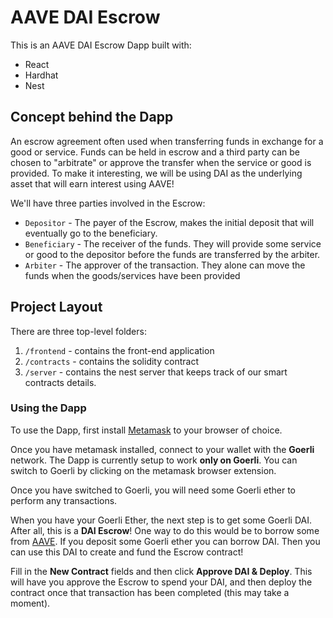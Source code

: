 # AAVE DAI Escrow

This is an AAVE DAI Escrow Dapp built with:
 - React
 - Hardhat
 - Nest

## Concept behind the Dapp

An escrow agreement often used when transferring funds in exchange for a good or service. Funds can be held in escrow and a third party can be chosen to "arbitrate" or approve the transfer when the service or good is provided. To make it interesting, we will be using DAI as the underlying asset that will earn interest using AAVE!

We'll have three parties involved in the Escrow:

 - `Depositor` - The payer of the Escrow, makes the initial deposit that will eventually go to the beneficiary.
 - `Beneficiary` - The receiver of the funds. They will provide some service or good to the depositor before the funds are transferred by the arbiter.
 - `Arbiter` - The approver of the transaction. They alone can move the funds when the goods/services have been provided

## Project Layout

There are three top-level folders:

1. `/frontend` - contains the front-end application
2. `/contracts` - contains the solidity contract
3. `/server` - contains the nest server that keeps track of our smart contracts details.


### Using the Dapp

To use the Dapp, first install [Metamask](metamask.io) to your browser of choice.

Once you have metamask installed, connect to your wallet with the **Goerli** network. The Dapp is currently setup to work **only on Goerli**. You can switch to Goerli by clicking on the metamask browser extension.

Once you have switched to Goerli, you will need some Goerli ether to perform any transactions.

When you have your Goerli Ether, the next step is to get some Goerli DAI. After all, this is a **DAI Escrow**! One way to do this would be to borrow some from [AAVE](https://testnet.aave.com/dashboard). If you deposit some Goerli ether you can borrow DAI. Then you can use this DAI to create and fund the Escrow contract!

Fill in the **New Contract** fields and then click **Approve DAI & Deploy**. This will have you approve the Escrow to spend your DAI, and then deploy the contract once that transaction has been completed (this may take a moment).
